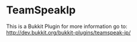 TeamSpeakIp
===========

This is a Bukkit Plugin for more information go to:
http://dev.bukkit.org/bukkit-plugins/teamspeak-ip/

